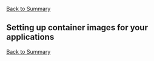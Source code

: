 [Back to Summary](README.md)

## Setting up container images for your applications



[Back to Summary](README.md)
